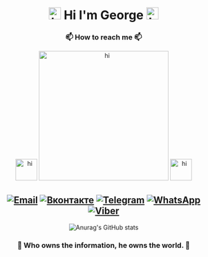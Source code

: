 <div align="center">
 
#  <img src="https://media3.giphy.com/media/du3J3cXyzhj75IOgvA/giphy.gif?cid=ecf05e479v4fcpqgv52i1vz5apnm7qyt5dcz7nekr678w3ow&rid=giphy.gif&ct=g" width="28px" alt="hi"/> Hi I'm George <img src="https://media3.giphy.com/media/du3J3cXyzhj75IOgvA/giphy.gif?cid=ecf05e479v4fcpqgv52i1vz5apnm7qyt5dcz7nekr678w3ow&rid=giphy.gif&ct=g" width="28px" alt="hi"/>

### 📫 How to reach me 📫
<img src="https://c.tenor.com/wuuWICoS8kMAAAAi/smartparcel-down-arrows.gif" width="50px" alt="hi"/></img>
<img src="https://c.tenor.com/AlUkiGkR2j8AAAAC/new-game-ahagon-umiko-programming.gif" width="300px" alt="hi"/></img>
<img src="https://c.tenor.com/wuuWICoS8kMAAAAi/smartparcel-down-arrows.gif" width="50px" alt="hi"/></img>

[![Email](https://img.shields.io/badge/-xitowzys-c0392b?style=for-the-badge&logo=gmail&logoColor=white)](mailto:xitowzys@gmail.com)
[![Вконтакте](https://img.shields.io/badge/-Вконтакте-blue?style=for-the-badge&logo=vk&logoColor=white&link=https://vk.com/xitowzys)](https://vk.com/xitowzys)
[![Telegram](https://img.shields.io/badge/-Telegram-26A5E4?style=for-the-badge&logo=Minutemailer&logoColor=white&link=https://tlgg.ru/xitowzys)](https://tlgg.ru/xitowzys)
[![WhatsApp](https://img.shields.io/badge/-WhatsApp-25D366?style=for-the-badge&logo=WhatsApp&logoColor=white&link=https://wapp.click/79041248533)](https://wapp.click/79041248533)
[![Viber](https://img.shields.io/badge/-Viber-7360F2?style=for-the-badge&logo=Viber&logoColor=white&link=https://viber.click/79041248533)](https://viber.click/79041248533)
---
![Anurag's GitHub stats](https://github-readme-stats.vercel.app/api?username=xitowzys&show_icons=true&theme=tokyonight)

### 🤫 Who owns the information, he owns the world. 🤫
</div>
